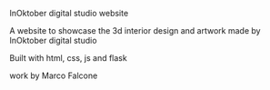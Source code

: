 InOktober digital studio website

A website to showcase the 3d interior design and artwork made by InOktober digital studio

Built with html, css, js and flask

work by Marco Falcone
